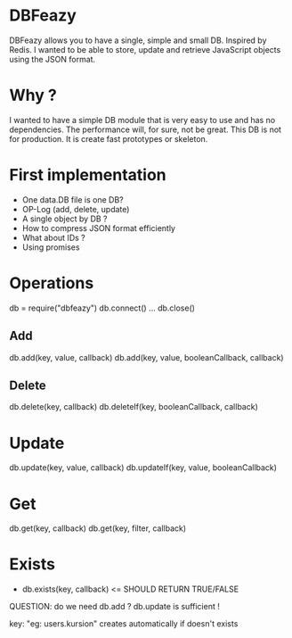 # DBFeazy

DBFeazy allows you to have a single, simple and small DB. Inspired by Redis.  I
wanted to be able to store, update and retrieve JavaScript objects using the
JSON format.

# Why ?

I wanted to have a simple DB module that is very easy to use and has no dependencies.
The performance will, for sure, not be great. This DB is not
for production. It is create fast prototypes or skeleton.

# First implementation

* One data.DB file is one DB?
* OP-Log (add, delete, update)
* A single object by DB ?
* How to compress JSON format efficiently
* What about IDs ?
* Using promises

# Operations

db = require("dbfeazy")
db.connect()
...
db.close()

## Add

db.add(key, value, callback)
db.add(key, value, booleanCallback, callback)

## Delete
db.delete(key, callback)
db.deleteIf(key, booleanCallback, callback)

# Update
db.update(key, value, callback)
db.updateIf(key, value, booleanCallback)

# Get
db.get(key, callback)
db.get(key, filter, callback)

# Exists
* db.exists(key, callback) <= SHOULD RETURN TRUE/FALSE

QUESTION: do we need db.add ? db.update is sufficient !



key: "eg: users.kursion"
creates automatically if doesn't exists

